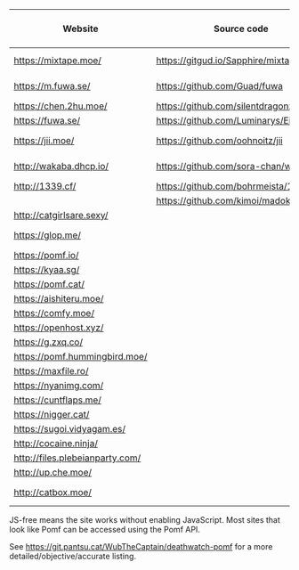  Website                | Source code                             | Size limit (MiB) | Notes
------------------------|-----------------------------------------|------------------|-------
<https://mixtape.moe/>  | <https://gitgud.io/Sapphire/mixtape.moe> | 100             | Paste, voice
<https://m.fuwa.se/>    | <https://github.com/Guad/fuwa>          | 10               | JS-free
<https://chen.2hu.moe/> | <https://github.com/silentdragonz/chen> | 50               |
<https://fuwa.se/>      | <https://github.com/Luminarys/Eientei>  | 32               |
<https://jii.moe/>      | <https://github.com/oohnoitz/jii>       | 150              | JS-free
<http://wakaba.dhcp.io/> | <https://github.com/sora-chan/wakaba>  | 128              | JS-free
<http://1339.cf/>       | <https://github.com/bohrmeista/1338>    | 100              |
                        | <https://github.com/kimoi/madokami.com> |                  |
<http://catgirlsare.sexy/> |                                      | 100              |
<https://glop.me/>      |                                         | 10               | Uses [IPFS][0]
<https://pomf.io/>      |                                         | 256              |
<https://kyaa.sg/>      |                                         | 100              |
<https://pomf.cat/>     |                                         | 50               |
<https://aishiteru.moe/> |                                        | 500              | Git
<https://comfy.moe/>    |                                         | 512              |
<https://openhost.xyz/> |                                         | 1024             |
<https://g.zxq.co/>     |                                         | 80               |
<https://pomf.hummingbird.moe/> |                                 | 50               |
<https://maxfile.ro/>   |                                         | 50               |
<https://nyanimg.com/>  |                                         | 50               |
<https://cuntflaps.me/> |                                         | 200              |
<https://nigger.cat/>   |                                         | 50               |
<https://sugoi.vidyagam.es/> |                                    | 50               |
<http://cocaine.ninja/> |                                         | 50               |
<http://files.plebeianparty.com/> |                               | 50               |
<http://up.che.moe/>    |                                         | 50               |
<http://catbox.moe/>    |                                         | 200              | JS-free

JS-free means the site works without enabling JavaScript. Most sites that look like Pomf can be accessed
using the Pomf API.

See <https://git.pantsu.cat/WubTheCaptain/deathwatch-pomf> for a more detailed/objective/accurate listing.

[0]: http://ipfs.io/
